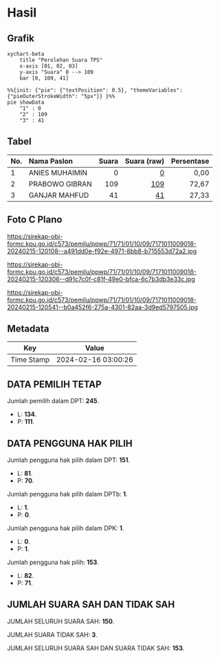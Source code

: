 # Hasil

## Grafik

```mermaid
xychart-beta
    title "Perolehan Suara TPS"
    x-axis [01, 02, 03]
    y-axis "Suara" 0 --> 109
    bar [0, 109, 41]
```

```mermaid
%%{init: {"pie": {"textPosition": 0.5}, "themeVariables": {"pieOuterStrokeWidth": "5px"}} }%%
pie showData
    "1" : 0
    "2" : 109
    "3" : 41
```

## Tabel

| No. | Nama Paslon    | Suara | Suara (raw) | Persentase |
|:--- |:-------------- | -----:| -----------:| ----------:|
| 1   | ANIES MUHAIMIN | 0     | [0][p-1]    | 0,00       |
| 2   | PRABOWO GIBRAN | 109   | [109][p-2]  | 72,67      |
| 3   | GANJAR MAHFUD  | 41    | [41][p-3]   | 27,33      |


[p-1]: https://github.com/gigit-pemilu/pemilu-2024-71-sulawesi-utara/blob/main/pilpres/hitung-suara/sub/71-sulawesi-utara/sub/71-kota-manado/sub/01-bunaken/sub/1009-pandu/sub/018-tps/sub/paslon-1.txt
[p-2]: https://github.com/gigit-pemilu/pemilu-2024-71-sulawesi-utara/blob/main/pilpres/hitung-suara/sub/71-sulawesi-utara/sub/71-kota-manado/sub/01-bunaken/sub/1009-pandu/sub/018-tps/sub/paslon-2.txt
[p-3]: https://github.com/gigit-pemilu/pemilu-2024-71-sulawesi-utara/blob/main/pilpres/hitung-suara/sub/71-sulawesi-utara/sub/71-kota-manado/sub/01-bunaken/sub/1009-pandu/sub/018-tps/sub/paslon-3.txt

## Foto C Plano

https://sirekap-obj-formc.kpu.go.id/c573/pemilu/ppwp/71/71/01/10/09/7171011009018-20240215-120108--a491dd0e-f92e-4971-8bb8-b715553d72a2.jpg

https://sirekap-obj-formc.kpu.go.id/c573/pemilu/ppwp/71/71/01/10/09/7171011009018-20240215-120306--d91c7c0f-c81f-49e0-bfca-6c7b3db3e33c.jpg

https://sirekap-obj-formc.kpu.go.id/c573/pemilu/ppwp/71/71/01/10/09/7171011009018-20240215-120541--b0a452f6-275a-4301-82aa-3d9ed5797505.jpg


## Metadata

| Key        | Value               |
| ---------- | ------------------- |
| Time Stamp | 2024-02-16 03:00:26 |


## DATA PEMILIH TETAP

Jumlah pemilih dalam DPT: **245**.
 * L: **134**.
 * P: **111**.

## DATA PENGGUNA HAK PILIH

Jumlah pengguna hak pilih dalam DPT: **151**.
 * L: **81**.
 * P: **70**.

Jumlah pengguna hak pilih dalam DPTb: **1**.
 * L: **1**.
 * P: **0**.

Jumlah pengguna hak pilih dalam DPK: **1**.
 * L: **0**.
 * P: **1**.

Jumlah pengguna hak pilih: **153**.
 * L: **82**.
 * P: **71**.

## JUMLAH SUARA SAH DAN TIDAK SAH

JUMLAH SELURUH SUARA SAH: **150**.

JUMLAH SUARA TIDAK SAH: **3**.

JUMLAH SELURUH SUARA SAH DAN SUARA TIDAK SAH: **153**.


